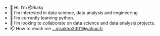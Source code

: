 - 👋 Hi, I’m @Biaky
- 👀 I’m interested in data science, data analysis and engineering
- 🌱 I’m currently learning python.
- 💞️ I’m looking to collaborate on data science and data analysis projects.
- 📫 How to reach me ...msakho2001@yahoo.fr

<!---
Biaky-dot/Biaky-dot is a ✨ special ✨ repository because its `README.md` (this file) appears on your GitHub profile.
You can click the Preview link to take a look at your changes.
--->
